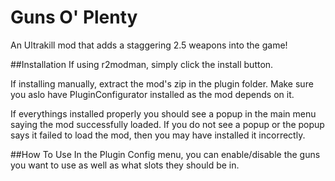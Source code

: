 # Guns O' Plenty
An Ultrakill mod that adds a staggering 2.5 weapons into the game!

##Installation
If using r2modman, simply click the install button.

If installing manually, extract the mod's zip in the plugin folder. Make sure you aslo have PluginConfigurator installed as the mod depends on it.

If everythings installed properly you should see a popup in the main menu saying the mod successfully loaded. If you do not see a popup or the popup says it failed to load the mod, then you may have installed it incorrectly.

##How To Use
In the Plugin Config menu, you can enable/disable the guns you want to use as well as what slots they should be in.